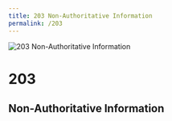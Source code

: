 ```yaml
---
title: 203 Non-Authoritative Information
permalink: /203
---
```

<div class="status-page-container">
<div>
    <img src="http://iruntheinternet.com/lulzdump/images/squirrel-stealing-chips-fries-food-1372895636K.jpg?id=" alt="203 Non-Authoritative Information" />
    <h1>203</h1>
    <h2>Non-Authoritative Information</h2>
</div>
</div>
